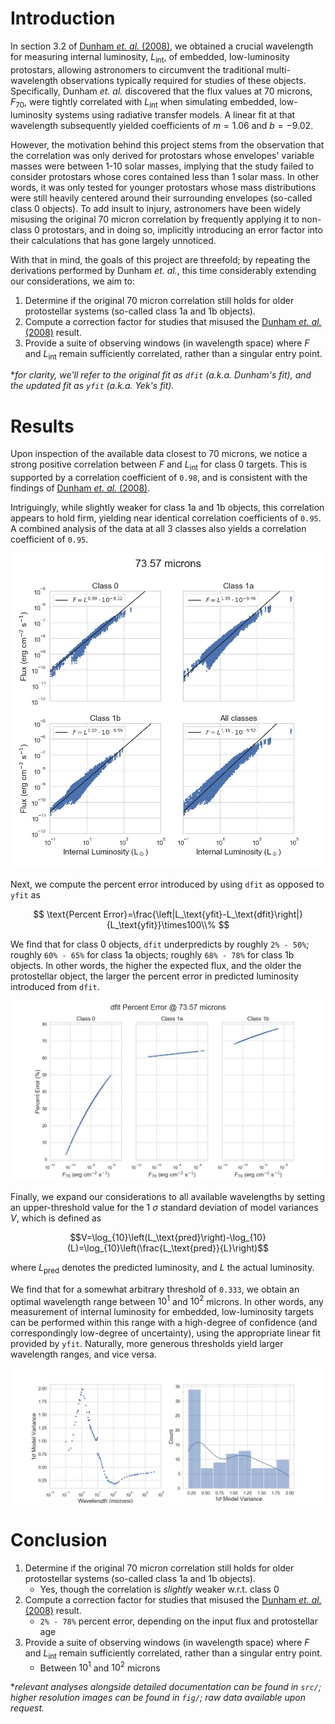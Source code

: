 # Introduction

In section 3.2 of [Dunham _et. al._ (2008)](https://ui.adsabs.harvard.edu/abs/2008ApJS..179..249D/abstract), we obtained a crucial wavelength for measuring internal luminosity, $L_\text{int}$, of embedded, low-luminosity protostars, allowing astronomers to circumvent the traditional multi-wavelength observations typically required for studies of these objects. Specifically, Dunham _et. al._ discovered that the flux values at 70 microns, $F_{70}$, were tightly correlated with $L_\text{int}$ when simulating embedded, low-luminosity systems using radiative transfer models. A linear fit at that wavelength subsequently yielded coefficients of $m=1.06$ and $b=-9.02$.

However, the motivation behind this project stems from the observation that the correlation was only derived for protostars whose envelopes' variable masses were between 1-10 solar masses, implying that the study failed to consider protostars whose cores contained less than 1 solar mass. In other words, it was only tested for younger protostars whose mass distributions were still heavily centered around their surrounding envelopes (so-called class 0 objects). To add insult to injury, astronomers have been widely misusing the original 70 micron correlation by frequently applying it to non-class 0 protostars, and in doing so, implicitly introducing an error factor into their calculations that has gone largely unnoticed.

With that in mind, the goals of this project are threefold; by repeating the derivations performed by Dunham _et. al._, this time considerably extending our considerations, we aim to:
1. Determine if the original 70 micron correlation still holds for older protostellar systems (so-called class 1a and 1b objects).
2. Compute a correction factor for studies that misused the [Dunham _et. al._ (2008)](https://ui.adsabs.harvard.edu/abs/2008ApJS..179..249D/abstract) result.
3. Provide a suite of observing windows (in wavelength space) where $F$ and $L_\text{int}$ remain sufficiently correlated, rather than a singular entry point.

*_for clarity, we'll refer to the original fit as `dfit` (a.k.a. Dunham's fit), and the updated fit as `yfit` (a.k.a. Yek's fit)._

# Results
Upon inspection of the available data closest to 70 microns, we notice a strong positive correlation between $F$ and $L_\text{int}$ for class 0 targets. This is supported by a correlation coefficient of `0.98`, and is consistent with the findings of [Dunham _et. al._ (2008)](https://ui.adsabs.harvard.edu/abs/2008ApJS..179..249D/abstract). 

Intriguingly, while slightly weaker for class 1a and 1b objects, this correlation appears to hold firm, yielding near identical correlation coefficients of `0.95`. A combined analysis of the data at all 3 classes also yields a correlation coefficient of `0.95`.

![](src/images/flux_vs_lint_7.36e+1.jpg)

Next, we compute the percent error introduced by using `dfit` as opposed to `yfit` as

$$
\text{Percent Error}=\frac{\left|L_\text{yfit}-L_\text{dfit}\right|}{L_\text{yfit}}\times100\\%
$$

We find that for class 0 objects, `dfit` underpredicts by roughly `2% - 50%`; roughly `60% - 65%` for class 1a objects; roughly `68% - 78%` for class 1b objects. In other words, the higher the expected flux, and the older the protostellar object, the larger the percent error in predicted luminosity introduced from `dfit`.

![](src/images/dfit_error.jpg)

Finally, we expand our considerations to all available wavelengths by setting an upper-threshold value for the 1 $\sigma$ standard deviation of model variances $V$, which is defined as

$$V=\log_{10}\left(L_\text{pred}\right)-\log_{10}(L)=\log_{10}\left(\frac{L_\text{pred}}{L}\right)$$

where $L_\text{pred}$ denotes the predicted luminosity, and $L$ the actual luminosity. 

We find that for a somewhat arbitrary threshold of `0.333`, we obtain an optimal wavelength range between $10^1$ and $10^2$ microns. In other words, any measurement of internal luminosity for embedded, low-luminosity targets can be performed within this range with a high-degree of confidence (and correspondingly low-degree of uncertainty), using the appropriate linear fit provided by `yfit`. Naturally, more generous thresholds yield larger wavelength ranges, and vice versa. 

![](src/images/model_var.jpg)

# Conclusion
1. Determine if the original 70 micron correlation still holds for older protostellar systems (so-called class 1a and 1b objects). 
    - Yes, though the correlation is _slightly_ weaker w.r.t. class 0
2. Compute a correction factor for studies that misused the [Dunham _et. al._ (2008)](https://ui.adsabs.harvard.edu/abs/2008ApJS..179..249D/abstract) result.
    - `2% - 78%` percent error, depending on the input flux and protostellar age
3. Provide a suite of observing windows (in wavelength space) where $F$ and $L_\text{int}$ remain sufficiently correlated, rather than a singular entry point.
    - Between $10^1$ and $10^2$ microns

*_relevant analyses alongside detailed documentation can be found in `src/`; higher resolution images can be found in `fig/`; raw data available upon request._
